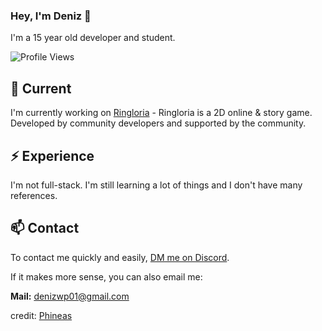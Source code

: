 ### Hey, I'm Deniz 👋

I'm a 15 year old developer and student.

![Profile Views](https://komarev.com/ghpvc/?username=denizwp)

## 🔭 Current

I'm currently working on [Ringloria](https://discord.gg/s65AQM9f5z) - Ringloria is a 2D online & story game. Developed by community developers and supported by the community.

## ⚡️ Experience

I'm not full-stack. I'm still learning a lot of things and I don't have many references.

## 📫 Contact

To contact me quickly and easily, [DM me on Discord](https://discord.com/users/773141540944084994).

If it makes more sense, you can also email me:

**Mail:** denizwp01@gmail.com

credit: [Phineas](https://github.com/Phineas/)
